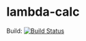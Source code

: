 # lambda-calc

Build: [![Build Status](https://travis-ci.org/cipher1024/lambda-calc.svg?branch=master)](https://travis-ci.org/cipher1024/lambda-calc)
